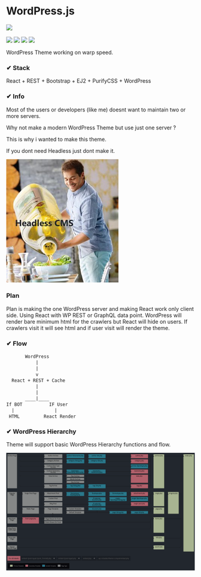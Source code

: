 # WordPress.js


![](https://img.shields.io/badge/Status-Under_Development-orange.svg)

![](https://img.shields.io/badge/WordPress-blue.svg) 
![](https://img.shields.io/badge/JS-yellow.svg)
![](https://img.shields.io/badge/React-yellow.svg)
![](https://img.shields.io/badge/REST-pink.svg)


WordPress Theme working on warp speed.


### ✔ Stack
React + REST + Bootstrap + EJ2 + PurifyCSS + WordPress


### ✔ Info
Most of the users or developers (like me) doesnt want to maintain two or more servers.

Why not make a modern WordPress Theme but use just one server ?

This is why i wanted to make this theme. 

If you dont need Headless just dont make it. 

![](https://raw.githubusercontent.com/sinanisler/sinanisler/master/img/headless-cms.jpg)


### Plan
Plan is making the one WordPress server and making React work only client side.
Using React with WP REST or GraphQL data point.
WordPress will render bare minimum html for the crawlers but React will hide on users.
If crawlers visit it will see html and if user visit will render the theme.


### ✔ Flow
```
       WordPress 
           |
           |
           v
  React + REST + Cache
           |
           |
       ____|____
If BOT          IF User
  |               |
 HTML         React Render
```

### ✔ WordPress Hierarchy
Theme will support basic WordPress Hierarchy functions and flow.

![](https://raw.githubusercontent.com/sinanisler/sinanisler/master/WordPress-Hierarchy-v2.png)
